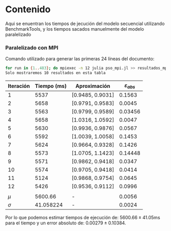 # Contenido

Aqui se enuentran los tiempos de jecución del modelo secuencial utilizando BenchmarkTools, y los tiempos sacados manuelmente del modelo paralelizado

### Paralelizado con MPI
Comando utilizado para generar las primeras 24 líneas del documento:
```bash
for run in {1..483}; do mpiexec -n 12 julia pso_mpi.jl >> resultados_mpi.txt; done;
Solo mostraremos 10 resultados en esta tabla
```
| Iteración | Tiempo (ms) | Aproximación      | $\varepsilon_{abs}$ |
| --------- | ----------- | ----------------- | ------------------- |
| 1         | 5537        | [0.9485,  0.9031] | 0.1563              |
| 2         | 5658        | [0.9791,  0.9583] | 0.0045              |
| 3         | 5563        | [0.9799,  0.9589] | 0.03456             |
| 4         | 5658        | [1.0316,  1.0592] | 0.0047              |
| 5         | 5630        | [0.9936,  0.9876] | 0.0567              |
| 6         | 5592        | [1.0039,  1.0058] | 0.1453              |
| 7         | 5624        | [0.9664,  0.9328] | 0.1426              |
| 8         | 5573        | [1.0705,  1.1423] | 0.14448             |
| 9         | 5571        | [0.9862,  0.9418] | 0.0347              |
| 10        | 5574        | [0.9705,  0.9418] | 0.0414              |
| 11        | 5124        | [0.9868,  0.9754] | 0.0645              |
| 12        | 5426        | [0.9536,  0.9112] | 0.0996              |
|           |             |                   |                     |
| $\mu$     | 5600.66     | -                 | 0.0056             |
| $\sigma$  | 41.058224   | -                 | 0.0024             |

Por lo que podemos estimar tiempos de ejecución de: $5600.66 \pm 41.05 \text{ms}$ para el tiempo y un error absoluto de: $0.00279 \pm 0.10384$.

